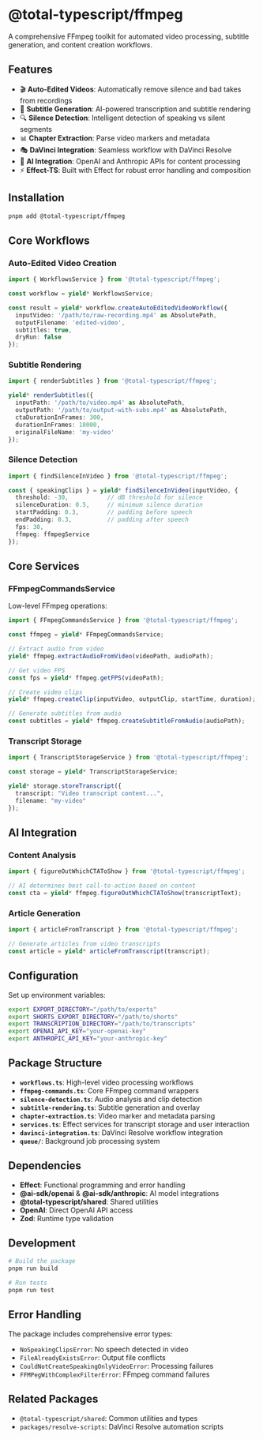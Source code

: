 # @total-typescript/ffmpeg

A comprehensive FFmpeg toolkit for automated video processing, subtitle generation, and content creation workflows.

## Features

- 🎬 **Auto-Edited Videos**: Automatically remove silence and bad takes from recordings
- 📝 **Subtitle Generation**: AI-powered transcription and subtitle rendering
- 🔍 **Silence Detection**: Intelligent detection of speaking vs silent segments
- 📊 **Chapter Extraction**: Parse video markers and metadata
- 🎭 **DaVinci Integration**: Seamless workflow with DaVinci Resolve
- 🤖 **AI Integration**: OpenAI and Anthropic APIs for content processing
- ⚡ **Effect-TS**: Built with Effect for robust error handling and composition

## Installation

```bash
pnpm add @total-typescript/ffmpeg
```

## Core Workflows

### Auto-Edited Video Creation

```typescript
import { WorkflowsService } from '@total-typescript/ffmpeg';

const workflow = yield* WorkflowsService;

const result = yield* workflow.createAutoEditedVideoWorkflow({
  inputVideo: '/path/to/raw-recording.mp4' as AbsolutePath,
  outputFilename: 'edited-video',
  subtitles: true,
  dryRun: false
});
```

### Subtitle Rendering

```typescript
import { renderSubtitles } from '@total-typescript/ffmpeg';

yield* renderSubtitles({
  inputPath: '/path/to/video.mp4' as AbsolutePath,
  outputPath: '/path/to/output-with-subs.mp4' as AbsolutePath,
  ctaDurationInFrames: 300,
  durationInFrames: 18000,
  originalFileName: 'my-video'
});
```

### Silence Detection

```typescript
import { findSilenceInVideo } from '@total-typescript/ffmpeg';

const { speakingClips } = yield* findSilenceInVideo(inputVideo, {
  threshold: -30,           // dB threshold for silence
  silenceDuration: 0.5,     // minimum silence duration
  startPadding: 0.3,        // padding before speech
  endPadding: 0.3,          // padding after speech
  fps: 30,
  ffmpeg: ffmpegService
});
```

## Core Services

### FFmpegCommandsService

Low-level FFmpeg operations:

```typescript
import { FFmpegCommandsService } from '@total-typescript/ffmpeg';

const ffmpeg = yield* FFmpegCommandsService;

// Extract audio from video
yield* ffmpeg.extractAudioFromVideo(videoPath, audioPath);

// Get video FPS
const fps = yield* ffmpeg.getFPS(videoPath);

// Create video clips
yield* ffmpeg.createClip(inputVideo, outputClip, startTime, duration);

// Generate subtitles from audio
const subtitles = yield* ffmpeg.createSubtitleFromAudio(audioPath);
```

### Transcript Storage

```typescript
import { TranscriptStorageService } from '@total-typescript/ffmpeg';

const storage = yield* TranscriptStorageService;

yield* storage.storeTranscript({
  transcript: "Video transcript content...",
  filename: "my-video"
});
```

## AI Integration

### Content Analysis

```typescript
import { figureOutWhichCTAToShow } from '@total-typescript/ffmpeg';

// AI determines best call-to-action based on content
const cta = yield* ffmpeg.figureOutWhichCTAToShow(transcriptText);
```

### Article Generation

```typescript
import { articleFromTranscript } from '@total-typescript/ffmpeg';

// Generate articles from video transcripts
const article = yield* articleFromTranscript(transcript);
```

## Configuration

Set up environment variables:

```bash
export EXPORT_DIRECTORY="/path/to/exports"
export SHORTS_EXPORT_DIRECTORY="/path/to/shorts" 
export TRANSCRIPTION_DIRECTORY="/path/to/transcripts"
export OPENAI_API_KEY="your-openai-key"
export ANTHROPIC_API_KEY="your-anthropic-key"
```

## Package Structure

- **`workflows.ts`**: High-level video processing workflows
- **`ffmpeg-commands.ts`**: Core FFmpeg command wrappers
- **`silence-detection.ts`**: Audio analysis and clip detection
- **`subtitle-rendering.ts`**: Subtitle generation and overlay
- **`chapter-extraction.ts`**: Video marker and metadata parsing
- **`services.ts`**: Effect services for transcript storage and user interaction
- **`davinci-integration.ts`**: DaVinci Resolve workflow integration
- **`queue/`**: Background job processing system

## Dependencies

- **Effect**: Functional programming and error handling
- **@ai-sdk/openai** & **@ai-sdk/anthropic**: AI model integrations
- **@total-typescript/shared**: Shared utilities
- **OpenAI**: Direct OpenAI API access
- **Zod**: Runtime type validation

## Development

```bash
# Build the package
pnpm run build

# Run tests  
pnpm run test
```

## Error Handling

The package includes comprehensive error types:

- `NoSpeakingClipsError`: No speech detected in video
- `FileAlreadyExistsError`: Output file conflicts
- `CouldNotCreateSpeakingOnlyVideoError`: Processing failures
- `FFMPegWithComplexFilterError`: FFmpeg command failures

## Related Packages

- `@total-typescript/shared`: Common utilities and types
- `packages/resolve-scripts`: DaVinci Resolve automation scripts